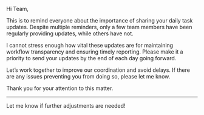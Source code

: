 Hi Team,

This is to remind everyone about the importance of sharing your daily task updates. Despite multiple reminders, only a few team members have been regularly providing updates, while others have not.

I cannot stress enough how vital these updates are for maintaining workflow transparency and ensuring timely reporting. Please make it a priority to send your updates by the end of each day going forward.

Let’s work together to improve our coordination and avoid delays. If there are any issues preventing you from doing so, please let me know.

Thank you for your attention to this matter.


---

Let me know if further adjustments are needed!
